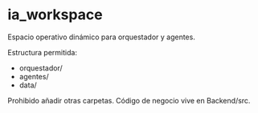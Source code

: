 # ia_workspace
Espacio operativo dinámico para orquestador y agentes.

Estructura permitida:
- orquestador/
- agentes/
- data/

Prohibido añadir otras carpetas. Código de negocio vive en Backend/src.
